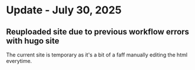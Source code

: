 # Update - July 30, 2025

## Reuploaded site due to previous workflow errors with hugo site

The current site is temporary as it's a bit of a faff manually editing the html everytime.
